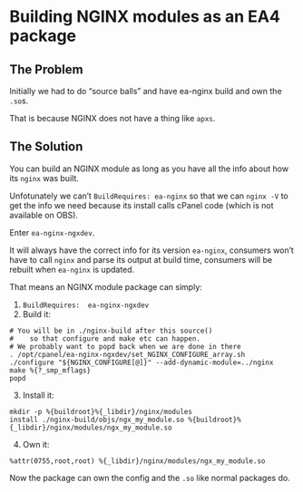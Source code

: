 # Building NGINX modules as an EA4 package

## The Problem

Initially we had to do “source balls” and have ea-nginx build and own the `.so`s.

That is because NGINX does not have a thing like `apxs`.

## The Solution

You can build an NGINX module as long as you have all the info about how its `nginx` was built.

Unfotunately we can’t `BuildRequires: ea-nginx` so that we can `nginx -V` to get the info we need because its install calls cPanel code (which is not available on OBS).

Enter `ea-nginx-ngxdev`.

It will always have the correct info for its version `ea-nginx`, consumers won’t have to call `nginx` and parse its output at build time, consumers will be rebuilt when `ea-nginx` is updated.

That means an NGINX module package can simply:

1. `BuildRequires:  ea-nginx-ngxdev`
2. Build it:
```
# You will be in ./nginx-build after this source()
#    so that configure and make etc can happen.
# We probably want to popd back when we are done in there
. /opt/cpanel/ea-nginx-ngxdev/set_NGINX_CONFIGURE_array.sh
./configure "${NGINX_CONFIGURE[@]}" --add-dynamic-module=../nginx
make %{?_smp_mflags}
popd
```
3. Install it:
```
mkdir -p %{buildroot}%{_libdir}/nginx/modules
install ./nginx-build/objs/ngx_my_module.so %{buildroot}%{_libdir}/nginx/modules/ngx_my_module.so
```
4. Own it:
```
%attr(0755,root,root) %{_libdir}/nginx/modules/ngx_my_module.so
```

Now the package can own the config and the `.so` like normal packages do.
